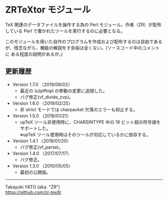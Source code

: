 ZRTeXtor モジュール
===================

TeX 関連のデータファイルを操作する為の Perl モジュール。作者（ZR）が配布
している Perl で書かれたツールを実行するのに必要となる。

このモジュールを用いた自作のプログラムを作成および配布するのは自由である
が、残念ながら、機能の解説をす余裕は全くない。(ソースコード中のコメントに
ある程度の説明があるが。)

更新履歴
--------

  * Version 1.7.0 〈2019/09/02〉
      - 最近の (u)ptftopl の挙動の変更に追随した。
      - バグ修正(vf_divide_zvp)。
  * Version 1.6.0 〈2019/02/25〉
      - 非 strict モードでは charpacket 欠落のエラーも抑止する。
  * Version 1.5.0 〈2018/01/21〉
      - upTeX ツール非使用時に、CHARSINTYPE 中の 16 ビット超の符号値を
        サポートした。  
        ※upTeX ツール使用時はそのツールが対応しているかに依存する。
  * Version 1.4.1 〈2018/01/20〉
      - バグ修正(vf_parse)。
  * Version 1.4.0 〈2017/07/17〉
      - バグ修正。
  * Version 1.3.0 〈2010/05/05〉
      - 最初の公開版。

--------------------
Takayuki YATO (aka. "ZR")  
https://github.com/zr-tex8r
